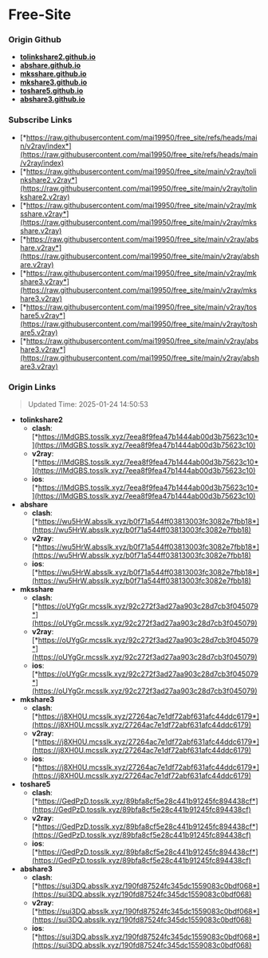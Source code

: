 # Free-Site

### Origin Github

- [**tolinkshare2.github.io**](https://github.com/tolinkshare2/tolinkshare2.github.io)
- [**abshare.github.io**](https://github.com/abshare/abshare.github.io)
- [**mksshare.github.io**](https://github.com/mksshare/mksshare.github.io)
- [**mkshare3.github.io**](https://github.com/mkshare3/mkshare3.github.io)
- [**toshare5.github.io**](https://github.com/toshare5/toshare5.github.io)
- [**abshare3.github.io**](https://github.com/abshare3/abshare3.github.io)

### Subscribe Links

- [*https://raw.githubusercontent.com/mai19950/free_site/refs/heads/main/v2ray/index*](https://raw.githubusercontent.com/mai19950/free_site/refs/heads/main/v2ray/index)
- [*https://raw.githubusercontent.com/mai19950/free_site/main/v2ray/tolinkshare2.v2ray*](https://raw.githubusercontent.com/mai19950/free_site/main/v2ray/tolinkshare2.v2ray)
- [*https://raw.githubusercontent.com/mai19950/free_site/main/v2ray/mksshare.v2ray*](https://raw.githubusercontent.com/mai19950/free_site/main/v2ray/mksshare.v2ray)
- [*https://raw.githubusercontent.com/mai19950/free_site/main/v2ray/abshare.v2ray*](https://raw.githubusercontent.com/mai19950/free_site/main/v2ray/abshare.v2ray)
- [*https://raw.githubusercontent.com/mai19950/free_site/main/v2ray/mkshare3.v2ray*](https://raw.githubusercontent.com/mai19950/free_site/main/v2ray/mkshare3.v2ray)
- [*https://raw.githubusercontent.com/mai19950/free_site/main/v2ray/toshare5.v2ray*](https://raw.githubusercontent.com/mai19950/free_site/main/v2ray/toshare5.v2ray)
- [*https://raw.githubusercontent.com/mai19950/free_site/main/v2ray/abshare3.v2ray*](https://raw.githubusercontent.com/mai19950/free_site/main/v2ray/abshare3.v2ray)

### Origin Links

> Updated Time: 2025-01-24 14:50:53

- **tolinkshare2**
  - **clash**: [*https://IMdGBS.tosslk.xyz/7eea8f9fea47b1444ab00d3b75623c10*](https://IMdGBS.tosslk.xyz/7eea8f9fea47b1444ab00d3b75623c10)
  - **v2ray**: [*https://IMdGBS.tosslk.xyz/7eea8f9fea47b1444ab00d3b75623c10*](https://IMdGBS.tosslk.xyz/7eea8f9fea47b1444ab00d3b75623c10)
  - **ios**: [*https://IMdGBS.tosslk.xyz/7eea8f9fea47b1444ab00d3b75623c10*](https://IMdGBS.tosslk.xyz/7eea8f9fea47b1444ab00d3b75623c10)
- **abshare**
  - **clash**: [*https://wu5HrW.absslk.xyz/b0f71a544ff03813003fc3082e7fbb18*](https://wu5HrW.absslk.xyz/b0f71a544ff03813003fc3082e7fbb18)
  - **v2ray**: [*https://wu5HrW.absslk.xyz/b0f71a544ff03813003fc3082e7fbb18*](https://wu5HrW.absslk.xyz/b0f71a544ff03813003fc3082e7fbb18)
  - **ios**: [*https://wu5HrW.absslk.xyz/b0f71a544ff03813003fc3082e7fbb18*](https://wu5HrW.absslk.xyz/b0f71a544ff03813003fc3082e7fbb18)
- **mksshare**
  - **clash**: [*https://oUYgGr.mcsslk.xyz/92c272f3ad27aa903c28d7cb3f045079*](https://oUYgGr.mcsslk.xyz/92c272f3ad27aa903c28d7cb3f045079)
  - **v2ray**: [*https://oUYgGr.mcsslk.xyz/92c272f3ad27aa903c28d7cb3f045079*](https://oUYgGr.mcsslk.xyz/92c272f3ad27aa903c28d7cb3f045079)
  - **ios**: [*https://oUYgGr.mcsslk.xyz/92c272f3ad27aa903c28d7cb3f045079*](https://oUYgGr.mcsslk.xyz/92c272f3ad27aa903c28d7cb3f045079)
- **mkshare3**
  - **clash**: [*https://j8XH0U.mcsslk.xyz/27264ac7e1df72abf631afc44ddc6179*](https://j8XH0U.mcsslk.xyz/27264ac7e1df72abf631afc44ddc6179)
  - **v2ray**: [*https://j8XH0U.mcsslk.xyz/27264ac7e1df72abf631afc44ddc6179*](https://j8XH0U.mcsslk.xyz/27264ac7e1df72abf631afc44ddc6179)
  - **ios**: [*https://j8XH0U.mcsslk.xyz/27264ac7e1df72abf631afc44ddc6179*](https://j8XH0U.mcsslk.xyz/27264ac7e1df72abf631afc44ddc6179)
- **toshare5**
  - **clash**: [*https://GedPzD.tosslk.xyz/89bfa8cf5e28c441b91245fc894438cf*](https://GedPzD.tosslk.xyz/89bfa8cf5e28c441b91245fc894438cf)
  - **v2ray**: [*https://GedPzD.tosslk.xyz/89bfa8cf5e28c441b91245fc894438cf*](https://GedPzD.tosslk.xyz/89bfa8cf5e28c441b91245fc894438cf)
  - **ios**: [*https://GedPzD.tosslk.xyz/89bfa8cf5e28c441b91245fc894438cf*](https://GedPzD.tosslk.xyz/89bfa8cf5e28c441b91245fc894438cf)
- **abshare3**
  - **clash**: [*https://sui3DQ.absslk.xyz/190fd87524fc345dc1559083c0bdf068*](https://sui3DQ.absslk.xyz/190fd87524fc345dc1559083c0bdf068)
  - **v2ray**: [*https://sui3DQ.absslk.xyz/190fd87524fc345dc1559083c0bdf068*](https://sui3DQ.absslk.xyz/190fd87524fc345dc1559083c0bdf068)
  - **ios**: [*https://sui3DQ.absslk.xyz/190fd87524fc345dc1559083c0bdf068*](https://sui3DQ.absslk.xyz/190fd87524fc345dc1559083c0bdf068)
